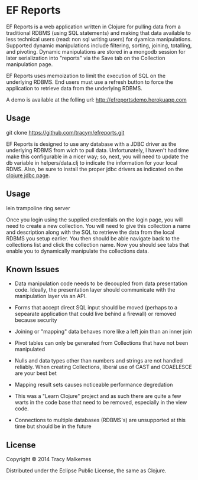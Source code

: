 # EF Reports

EF Reports is a web application written in Clojure for pulling data from a traditional RDBMS (using SQL statements) and making that data available to less technical users (read: non sql writing users) for dyamica manipulations. Supported dynamic manipulations include filtering, sorting, joining, totalling, and pivoting. Dynamic manipulations are stored in a mongodb session for later serialization into  "reports" via the Save tab on the Collection manipulation page.

EF Reports uses memoization to limit the execution of SQL on the underlying RDBMS. End users must use a refresh button to force the application to retrieve data from the underlying RDBMS.    

A demo is available at the folling url:
http://efreportsdemo.herokuapp.com

## Usage
   git clone https://github.com/tracym/efreports.git

EF Reports is designed to use any database with a JDBC driver as the underlying RDBMS from wich to pull data. Unfortunately, I haven't had time make this configurable in a nicer way; so, next, you will need to update the db variable in helpers/data.clj to indicate the information for your local RDMS. Also, be sure to install the proper jdbc drivers as indicated on the [clojure jdbc page](https://github.com/clojure/java.jdbc). 

## Usage
   lein trampoline ring server

Once you login using the supplied credentials on the login page, you will need to create a new collection. You will need to give this collection a name and description along with the SQL to retrieve the data from the local RDBMS you setup earlier. You then should be able navigate back to the collections list and click the collection name. Now you should see tabs that enable you to dynamically manipulate the collections data.

## Known Issues

* Data manipulation code needs to be decoupled from data presentation code. Ideally, the presentation layer should communicate with the manipulation layer via an API.  

* Forms that accept direct SQL input should be moved (perhaps to a sepearate application that could live behind a firewall) or removed because security

* Joining or "mapping" data behaves more like a left join than an inner join

* Pivot tables can only be generated from Collections that have not been manipulated

* Nulls and data types other than numbers and strings are not handled reliably. When creating Collections, liberal use of CAST and COAELESCE are your best bet

* Mapping result sets causes noticeable performance degredation

* This was a "Learn Clojure" project and as such there are quite a few warts in the code base that need to be removed, especially in the view code.

* Connections to multiple databases (RDBMS's)  are unsupported at this time but should be in the future

## License

Copyright © 2014 Tracy Malkemes

Distributed under the Eclipse Public License, the same as Clojure.
